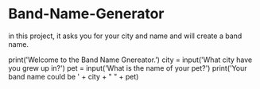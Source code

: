# Band-Name-Generator
in this project, it asks you for your city and name and will create a band name.

print('Welcome to the Band Name Gnereator.')
city = input('What city have you grew up in?')
pet = input('What is the name of your pet?')
print('Your band name could be ' + city + " " + pet)
